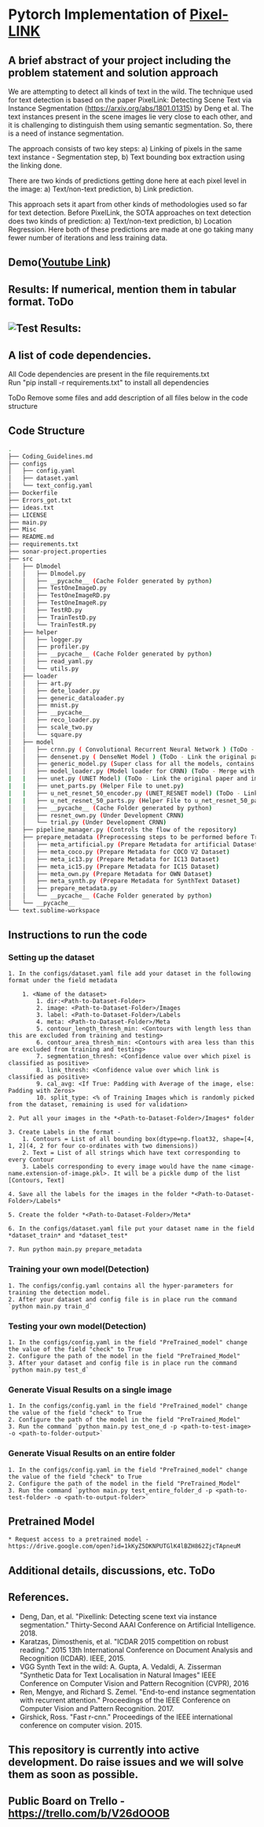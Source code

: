 # Pytorch Implementation of [Pixel-LINK](https://arxiv.org/pdf/1801.01315.pdf)

## A brief abstract of your project including the problem statement and solution approach

We are attempting to detect all kinds of text in the wild. The technique used for text detection is based on the paper PixelLink: Detecting Scene Text via Instance Segmentation (https://arxiv.org/abs/1801.01315) by Deng et al. The text instances present in the scene images lie very close to each other, and it is challenging to distinguish them using semantic segmentation. So, there is a need of instance segmentation. 

The approach consists of two key steps: 
a) Linking of pixels in the same text instance - Segmentation step, 
b) Text bounding box extraction using the linking done.

There are two kinds of predictions getting done here at each pixel level in the image: 
a) Text/non-text prediction, 
b) Link prediction.

This approach sets it apart from other kinds of methodologies used so far for text detection. Before PixelLink, the SOTA approaches on text detection does two kinds of prediction: a) Text/non-text prediction, b) Location Regression. Here both of these predictions are made at one go taking many fewer number of iterations and less training data.

## Demo([Youtube Link](https://www.youtube.com/watch?v=3d3J0kH3u6c))

## Results: If numerical, mention them in tabular format. ToDo

## ![Test Results:](Aesthetics/output.png "Result on some Documents")

## A list of code dependencies.

All Code dependencies are present in the file requirements.txt<br/>
Run "pip install -r requirements.txt" to install all dependencies

ToDo Remove some files and add description of all files below in the code structure
## Code Structure
```bash
.
├── Coding_Guidelines.md
├── configs
│   ├── config.yaml
│   ├── dataset.yaml
│   └── text_config.yaml
├── Dockerfile
├── Errors_got.txt
├── ideas.txt
├── LICENSE
├── main.py
├── Misc
├── README.md
├── requirements.txt
├── sonar-project.properties
├── src
│   ├── Dlmodel
│   │   ├── Dlmodel.py
│   │   ├── __pycache__ (Cache Folder generated by python)
│   │   ├── TestOneImageD.py
│   │   ├── TestOneImageRD.py
│   │   ├── TestOneImageR.py
│   │   ├── TestRD.py
│   │   ├── TrainTestD.py
│   │   └── TrainTestR.py
│   ├── helper
│   │   ├── logger.py
│   │   ├── profiler.py
│   │   ├── __pycache__ (Cache Folder generated by python)
│   │   ├── read_yaml.py
│   │   └── utils.py
│   ├── loader
│   │   ├── art.py
│   │   ├── dete_loader.py
│   │   ├── generic_dataloader.py
│   │   ├── mnist.py
│   │   ├── __pycache__
│   │   ├── reco_loader.py
│   │   ├── scale_two.py
│   │   └── square.py
│   ├── model
│   │   ├── crnn.py ( Convolutional Recurrent Neural Network ) (ToDo - Link the original paper and implementation)
│   │   ├── densenet.py ( DenseNet Model ) (ToDo - Link the original paper and implementation)
│   │   ├── generic_model.py (Super class for all the models, contains basic functions)
│   │   ├── model_loader.py (Model loader for CRNN) (ToDo - Merge with CRNN.py)
|   |   ├── unet.py (UNET Model) (ToDo - Link the original paper and implementation) 
|   |   ├── unet_parts.py (Helper File to unet.py)
|   |   ├── u_net_resnet_50_encoder.py (UNET_RESNET model) (ToDo - Link the original paper and implementation)
|   |   ├── u_net_resnet_50_parts.py (Helper File to u_net_resnet_50_parts.py)
│   │   ├── __pycache__ (Cache Folder generated by python)
│   │   ├── resnet_own.py (Under Development CRNN)
│   │   └── trial.py (Under Development CRNN)
│   ├── pipeline_manager.py (Controls the flow of the repository)
│   ├── prepare_metadata (Preprocessing steps to be performed before Training/Testing
│   │   ├── meta_artificial.py (Prepare Metadata for artificial Dataset)
│   │   ├── meta_coco.py (Prepare Metadata for COCO V2 Dataset)
│   │   ├── meta_ic13.py (Prepare Metadata for IC13 Dataset)
│   │   ├── meta_ic15.py (Prepare Metadata for IC15 Dataset)
│   │   ├── meta_own.py (Prepare Metadata for OWN Dataset)
│   │   ├── meta_synth.py (Prepare Metadata for SynthText Dataset)
│   │   ├── prepare_metadata.py
│   │   └── __pycache__ (Cache Folder generated by python)
│   └── __pycache__
└── text.sublime-workspace
```

## Instructions to run the code

### Setting up the dataset

	1. In the configs/dataset.yaml file add your dataset in the following format under the field metadata

		1. <Name of the dataset>
			1. dir:<Path-to-Dataset-Folder> 
			2. image: <Path-to-Dataset-Folder>/Images
			3. label: <Path-to-Dataset-Folder>/Labels
			4. meta: <Path-to-Dataset-Folder>/Meta
			5. contour_length_thresh_min: <Contours with length less than this are excluded from training and testing>
			6. contour_area_thresh_min: <Contours with area less than this are excluded from training and testing>
			7. segmentation_thresh: <Confidence value over which pixel is classified as positive>
    		8. link_thresh: <Confidence value over which link is classified as positive>
    		9. cal_avg: <If True: Padding with Average of the image, else: Padding with Zeros>
    		10. split_type: <% of Training Images which is randomly picked from the dataset, remaining is used for validation>

	2. Put all your images in the *<Path-to-Dataset-Folder>/Images* folder

	3. Create Labels in the format - 
		1. Contours = List of all bounding box(dtype=np.float32, shape=[4, 1, 2](4, 2 for four co-ordinates with two dimensions))
		2. Text = List of all strings which have text corresponding to every Contour
		3. Labels corresponding to every image would have the name <image-name.extension-of-image.pkl>. It will be a pickle dump of the list [Contours, Text]

	4. Save all the labels for the images in the folder *<Path-to-Dataset-Folder>/Labels*

	5. Create the folder *<Path-to-Dataset-Folder>/Meta*

	6. In the configs/dataset.yaml file put your dataset name in the field *dataset_train* and *dataset_test*

	7. Run python main.py prepare_metadata

### Training your own model(Detection)
	
	1. The configs/config.yaml contains all the hyper-parameters for training the detection model.
	2. After your dataset and config file is in place run the command `python main.py train_d`

### Testing your own model(Detection)
	
	1. In the configs/config.yaml in the field "PreTrained_model" change the value of the field "check" to True
	2. Configure the path of the model in the field "PreTrained_Model"
	3. After your dataset and config file is in place run the command `python main.py test_d`

### Generate Visual Results on a single image

	1. In the configs/config.yaml in the field "PreTrained_model" change the value of the field "check" to True
	2. Configure the path of the model in the field "PreTrained_Model"
	3. Run the command `python main.py test_one_d -p <path-to-test-image> -o <path-to-folder-output>`

### Generate Visual Results on an entire folder

	1. In the configs/config.yaml in the field "PreTrained_model" change the value of the field "check" to True
	2. Configure the path of the model in the field "PreTrained_Model"
	3. Run the command `python main.py test_entire_folder_d -p <path-to-test-folder> -o <path-to-output-folder>`

## Pretrained Model
	
	* Request access to a pretrained model - https://drive.google.com/open?id=1kKyZ5DKNPUTGlK4lBZH862ZjcTApneuM

## Additional details, discussions, etc. ToDo

## References.
* Deng, Dan, et al. "Pixellink: Detecting scene text via instance segmentation." Thirty-Second AAAI Conference on Artificial Intelligence. 2018.
* Karatzas, Dimosthenis, et al. "ICDAR 2015 competition on robust reading." 2015 13th International Conference on Document Analysis and Recognition (ICDAR). IEEE, 2015.
* VGG Synth Text in the wild: A. Gupta, A. Vedaldi, A. Zisserman "Synthetic Data for Text Localisation in Natural Images" IEEE Conference on Computer Vision and Pattern Recognition (CVPR), 2016
* Ren, Mengye, and Richard S. Zemel. "End-to-end instance segmentation with recurrent attention." Proceedings of the IEEE Conference on Computer Vision and Pattern Recognition. 2017.
* Girshick, Ross. "Fast r-cnn." Proceedings of the IEEE international conference on computer vision. 2015.

## This repository is currently into active development. Do raise issues and we will solve them as soon as possible.

## Public Board on Trello - https://trello.com/b/V26dOOOB
